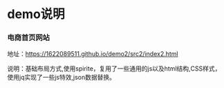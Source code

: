 # demo说明  
### 电商首页网站         

地址：https://1622089511.github.io/demo2/src2/index2.html  

说明：基础布局方式,使用spirite，复用了一些通用的js以及html结构,CSS样式，使用jq实现了一些js特效,json数据替换。 
